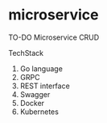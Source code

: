 # microservice


TO-DO Microservice CRUD 

TechStack

1. Go language
2. GRPC
3. REST interface
4. Swagger
5. Docker 
6. Kubernetes
